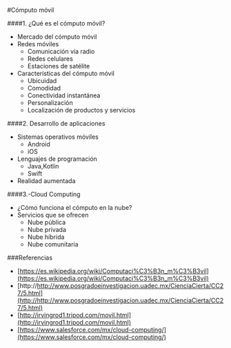 #Cómputo móvil

####1. ¿Qué es el cómputo móvil?
- Mercado del cómputo móvil
- Redes móviles
	-	Comunicación vía radio
	-	Redes celulares
	-	Estaciones de satélite
- Características del cómputo móvil
	-	Ubicuidad
	-	Comodidad
	-	Conectividad instantánea
	-	Personalización
	-	Localización de productos y servicios

####2. Desarrollo de aplicaciones
- Sistemas operativos móviles
	-	Android
	-	iOS
- Lenguajes de programación
	-	Java,Kotlin
	-	Swift
- Realidad aumentada
	
####3.-Cloud Computing
- ¿Cómo funciona el cómputo en la nube?
- Servicios que se ofrecen
	-	Nube pública
	-	Nube privada
	-	Nube híbrida
	-	Nube comunitaria

###Referencias
-	[https://es.wikipedia.org/wiki/Computaci%C3%B3n_m%C3%B3vil](https://es.wikipedia.org/wiki/Computaci%C3%B3n_m%C3%B3vil)
-	[http://http://www.posgradoeinvestigacion.uadec.mx/CienciaCierta/CC27/5.html](http://http://www.posgradoeinvestigacion.uadec.mx/CienciaCierta/CC27/5.html)
-	[http://irvingrod1.tripod.com/movil.html](http://irvingrod1.tripod.com/movil.html)
- [https://www.salesforce.com/mx/cloud-computing/](https://www.salesforce.com/mx/cloud-computing/)